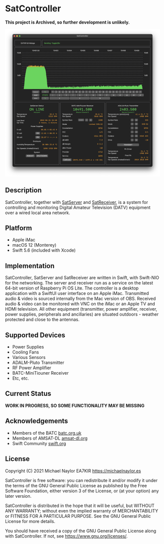 # SatController

**This project is Archived, so further development is unlikely.**

![SatController](Images/Screenshot.png)

## Description

SatController, together with [SatServer](https://github.com/ea7kir/SatServer) and [SatReceiver](https://github.com/ea7kir/SatReceiver), is a system for controlling and monitoring Digital Amateur Television (DATV) equipment over a wired local area network.

## Platform

- Apple iMac
- macOS 12 (Monterey)
- Swift 5.6 (included with Xcode)

## Implementation

SatController, SatServer and SatReceiver are written in Swift, with Swift-NIO for the networking.  The server and receiver run as a service on the latest 64-bit version of Raspberry Pi OS Lite.  The controller is a desktop application with a SwiftUI user interface on an Apple iMac.  Transmitted audio & video is sourced internally from the Mac version of OBS. Received audio & video can be monitored with VNC on the iMac or an Apple TV and HDMI television. All other equipment (transmitter, power amplifier, receiver, power supplies, peripherals and ancillaries) are situated outdoors - weather protected and close to the antennas.

## Supported Devices

- Power Supplies
- Cooling Fans
- Various Sensors
- ADALM-Pluto Transmitter
- RF Power Amplifier
- BATC-MiniTiouner Receiver
- Etc, etc.

## Current Status

**WORK IN PROGRESS, SO SOME FUNCTIONALITY MAY BE MISSING**

## Acknowledgements

- Members of the BATC [batc.org.uk](https://batc.org.uk)
- Members of AMSAT-DL [amsat-dl.org](https://amsat-dl.org/en/)
- Swift Community [swift.org](https://swift.org)

## License

Copyright (C) 2021 Michael Naylor EA7KIR https://michaelnaylor.es

SatController is free software: you can redistribute it and/or modify
it under the terms of the GNU General Public License as published by
the Free Software Foundation, either version 3 of the License, or
(at your option) any later version.

SatController is distributed in the hope that it will be useful,
but WITHOUT ANY WARRANTY; without even the implied warranty of
MERCHANTABILITY or FITNESS FOR A PARTICULAR PURPOSE.  See the
GNU General Public License for more details.

You should have received a copy of the GNU General Public License
along with SatController.  If not, see <https://www.gnu.org/licenses/>.
